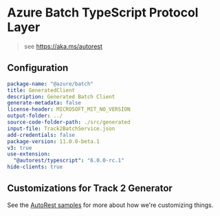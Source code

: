 # Azure Batch TypeScript Protocol Layer

> see <https://aka.ms/autorest>

## Configuration

```yaml
package-name: "@azure/batch"
title: GeneratedClient
description: Generated Batch Client
generate-metadata: false
license-header: MICROSOFT_MIT_NO_VERSION
output-folder: ../
source-code-folder-path: ./src/generated
input-file: Track2BatchService.json
add-credentials: false
package-version: 11.0.0-beta.1
v3: true
use-extension:
  "@autorest/typescript": "6.0.0-rc.1"
hide-clients: true
```

## Customizations for Track 2 Generator

See the [AutoRest samples](https://github.com/Azure/autorest/tree/master/Samples/3b-custom-transformations)
for more about how we're customizing things.
